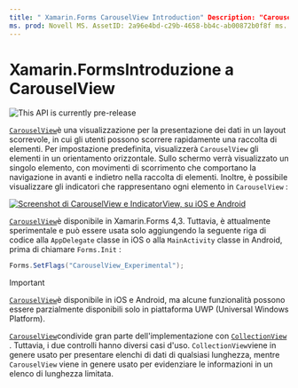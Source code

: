 ```yaml
---
title: " Xamarin.Forms CarouselView Introduction" Description: "CarouselView è una vista per la presentazione dei dati in un layout scorrevole, in cui gli utenti possono scorrere rapidamente una raccolta di elementi".
ms. prod: Novell MS. AssetID: 2a96e4bd-c29b-4658-bb4c-ab00872b0f8f ms. Technology: Novell-Forms Author: davidbritch ms. Author: dabritch ms. Date: 10/08/2019 no-loc: [ Xamarin.Forms , Xamarin.Essentials ]
---
```


# <a name="xamarinforms-carouselview-introduction"></a>Xamarin.FormsIntroduzione a CarouselView

![](~/media/shared/preview.png "This API is currently pre-release")

[`CarouselView`](xref:Xamarin.Forms.CarouselView)è una visualizzazione per la presentazione dei dati in un layout scorrevole, in cui gli utenti possono scorrere rapidamente una raccolta di elementi. Per impostazione predefinita, visualizzerà `CarouselView` gli elementi in un orientamento orizzontale. Sullo schermo verrà visualizzato un singolo elemento, con movimenti di scorrimento che comportano la navigazione in avanti e indietro nella raccolta di elementi. Inoltre, è possibile visualizzare gli indicatori che rappresentano ogni elemento in `CarouselView` :

[![Screenshot di CarouselView e IndicatorView, su iOS e Android](populate-data-images/indicators.png "Cerchi IndicatorView")](populate-data-images/indicators-large.png#lightbox "Cerchi IndicatorView")

[`CarouselView`](xref:Xamarin.Forms.CarouselView)è disponibile in Xamarin.Forms 4,3. Tuttavia, è attualmente sperimentale e può essere usata solo aggiungendo la seguente riga di codice alla `AppDelegate` classe in iOS o alla `MainActivity` classe in Android, prima di chiamare `Forms.Init` :

```csharp
Forms.SetFlags("CarouselView_Experimental");
```

> [!IMPORTANT]
> [`CarouselView`](xref:Xamarin.Forms.CarouselView)è disponibile in iOS e Android, ma alcune funzionalità possono essere parzialmente disponibili solo in piattaforma UWP (Universal Windows Platform).

[`CarouselView`](xref:Xamarin.Forms.CarouselView)condivide gran parte dell'implementazione con [`CollectionView`](xref:Xamarin.Forms.CollectionView) . Tuttavia, i due controlli hanno diversi casi d'uso. `CollectionView`viene in genere usato per presentare elenchi di dati di qualsiasi lunghezza, mentre `CarouselView` viene in genere usato per evidenziare le informazioni in un elenco di lunghezza limitata.
